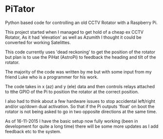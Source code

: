 # PiTator
Python based code for controlling an old CCTV Rotator with a Raspberry Pi.

This project started when I managed to get hold of a cheap ex CCTV Rotator, As it had 'elevation' as well as Azumith I thought it could be converted for working Satelittes. 

This code currently uses 'dead reckoning' to get the position of the rotator but plan is to use the PiHat (AstroPi) to feedback the heading and tilt of the rotator.

The majority of the code was written by me but with some input from my friend Luke who is a programmer for his work.

The code takes in x (az) and y (ele) data and then controls relays attached to tthe GPIO of the Pi to position the rotator at the correct position.

I also had to think about a few hardware issues to stop accidental left/right and/or up/down dual activation. So that if the Pi outputs 'float' on boot the rotator is not being asked to go in two opposite directions at the same time.

As of 16-11-2015 I have the basic setup now fully working (been in development for quite a long time) there will be some more updates as I add feedback etc to the system.
